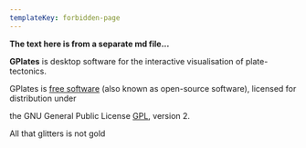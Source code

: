 ```yaml
---
templateKey: forbidden-page
---
```


__The text here is from a separate md file...__

__GPlates__ is desktop software for the interactive visualisation of plate-tectonics.

GPlates is [free software](https://www.google.com) (also known as open-source software), licensed for distribution under 

the GNU General Public License [GPL](https://www.google.com), version 2.

All that glitters is not gold


